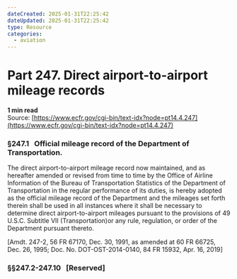 ```yaml
---
dateCreated: 2025-01-31T22:25:42
dateUpdated: 2025-01-31T22:25:42
type: Resource
categories:
  - aviation
---
```


# Part 247. Direct airport-to-airport mileage records
**1 min read**  
Source: [https://www.ecfr.gov/cgi-bin/text-idx?node=pt14.4.247](https://www.ecfr.gov/cgi-bin/text-idx?node=pt14.4.247)

<div>

### §247.1   Official mileage record of the Department of Transportation.

The direct airport-to-airport mileage record now maintained, and as hereafter amended or revised from time to time by the Office of Airline Information of the Bureau of Transportation Statistics of the Department of Transportation in the regular performance of its duties, is hereby adopted as the official mileage record of the Department and the mileages set forth therein shall be used in all instances where it shall be necessary to determine direct airport-to-airport mileages pursuant to the provisions of 49 U.S.C. Subtitle VII (Transportation)or any rule, regulation, or order of the Department pursuant thereto.

\[Amdt. 247-2, 56 FR 67170, Dec. 30, 1991, as amended at 60 FR 66725, Dec. 26, 1995; Doc. No. DOT-OST-2014-0140, 84 FR 15932, Apr. 16, 2019\]

### §§247.2-247.10   \[Reserved\]

</div>